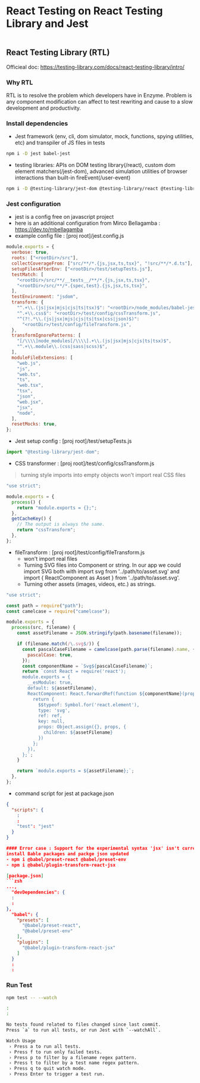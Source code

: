 # React Testing on React Testing Library and Jest
```zsh
```

## React Testing Library (RTL)
Officieal doc: https://testing-library.com/docs/react-testing-library/intro/

### Why RTL
RTL is to resolve the problem which developers have in Enzyme. 
Problem is any component modification can affect to test rewriting and cause to a slow development and productivity.

### Install dependencies
- Jest framework (env, cli, dom simulator, mock, functions, spying utilities, etc) and transpiler of JS files in tests
```zsh
npm i -D jest babel-jest
```

- testing libraries: APIs on DOM testing library(/react), custom dom element matchers(/jest-dom), advanced simulation utilities of browser interactions than built-in fireEvent(/user-event) 
```zsh
npm i -D @testing-library/jest-dom @testing-library/react @testing-library/user-event
```

### Jest configuration
- jest is a config free on javascript project
- here is an additional configuration from Mirco Bellagamba : https://dev.to/mbellagamba
- example config file : [proj root]/jest.config.js
```js
module.exports = {
  verbose: true,
  roots: ["<rootDir>/src"],
  collectCoverageFrom: ["src/**/*.{js,jsx,ts,tsx}", "!src/**/*.d.ts"],
  setupFilesAfterEnv: ["<rootDir>/test/setupTests.js"],
  testMatch: [
    "<rootDir>/src/**/__tests__/**/*.{js,jsx,ts,tsx}",
    "<rootDir>/src/**/*.{spec,test}.{js,jsx,ts,tsx}",
  ],
  testEnvironment: "jsdom",
  transform: {
    "^.+\\.(js|jsx|mjs|cjs|ts|tsx)$": "<rootDir>/node_modules/babel-jest",
    "^.+\\.css$": "<rootDir>/test/config/cssTransform.js",
    "^(?!.*\\.(js|jsx|mjs|cjs|ts|tsx|css|json)$)":
      "<rootDir>/test/config/fileTransform.js",
  },
  transformIgnorePatterns: [
    "[/\\\\]node_modules[/\\\\].+\\.(js|jsx|mjs|cjs|ts|tsx)$",
    "^.+\\.module\\.(css|sass|scss)$",
  ],
  moduleFileExtensions: [
    "web.js",
    "js",
    "web.ts",
    "ts",
    "web.tsx",
    "tsx",
    "json",
    "web.jsx",
    "jsx",
    "node",
  ],
  resetMocks: true,
};
```

- Jest setup config : [proj root]/test/setupTests.js
```js
import "@testing-library/jest-dom";
```

- CSS transformer : [proj root]/test/config/cssTransform.js
> turning style imports into empty objects
> won't import real CSS files
```js
"use strict";

module.exports = {
  process() {
    return "module.exports = {};";
  },
  getCacheKey() {
    // The output is always the same.
    return "cssTransform";
  },
};
```

- fileTransform : [proj root]/test/config/fileTransform.js
  - won't import real files 
  - Turning SVG files into Component or string. In our app we could import SVG both with import svg from '../path/to/asset.svg' and import { ReactComponent as Asset } from '../path/to/asset.svg'.
  - Turning other assets (images, videos, etc.) as strings. 
```js
"use strict";

const path = require("path");
const camelcase = require("camelcase");

module.exports = {
  process(src, filename) {
    const assetFilename = JSON.stringify(path.basename(filename));

    if (filename.match(/\.svg$/)) {
      const pascalCaseFilename = camelcase(path.parse(filename).name, {
        pascalCase: true,
      });
      const componentName = `Svg${pascalCaseFilename}`;
      return `const React = require('react');
      module.exports = {
        __esModule: true,
        default: ${assetFilename},
        ReactComponent: React.forwardRef(function ${componentName}(props, ref) {
          return {
            $$typeof: Symbol.for('react.element'),
            type: 'svg',
            ref: ref,
            key: null,
            props: Object.assign({}, props, {
              children: ${assetFilename}
            })
          };
        }),
      };`;
    }

    return `module.exports = ${assetFilename};`;
  },
};
```

- command script for jest at package.json
```json
{
  "scripts": {
    :
    :
    "test": "jest"
  }
}

#### Error case : Support for the experimental syntax 'jsx' isn't currently enabled
install Bable packages and packge json updated
- npm i @babel/preset-react @babel/preset-env
- npm i @babel/plugin-transform-react-jsx

[package.json]
```zsh
...,
  "devDependencies": {
  :
  :
},
  "babel": {
    "presets": [
      "@babel/preset-react",
      "@babel/preset-env"
    ],
    "plugins": [
      "@babel/plugin-transform-react-jsx"
    ]
  }
  :
  :
```

### Run Test
```zsh
npm test -- --watch

:
:

No tests found related to files changed since last commit.
Press `a` to run all tests, or run Jest with `--watchAll`.

Watch Usage
 › Press a to run all tests.
 › Press f to run only failed tests.
 › Press p to filter by a filename regex pattern.
 › Press t to filter by a test name regex pattern.
 › Press q to quit watch mode.
 › Press Enter to trigger a test run.

```
